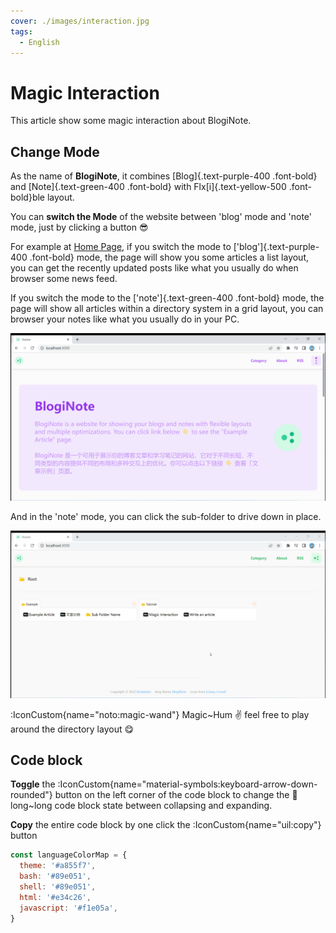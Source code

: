```yaml
---
cover: ./images/interaction.jpg
tags:
  - English
---
```


# Magic Interaction

This article show some magic interaction about BlogiNote.

## Change Mode
As the name of **BlogiNote**, it combines [Blog]{.text-purple-400 .font-bold} and [Note]{.text-green-400 .font-bold} with Flx[i]{.text-yellow-500 .font-bold}ble layout.

You can **switch the Mode** of the website between 'blog' mode and 'note' mode, just by clicking a button :sunglasses:

For example at [Home Page](/), if you switch the mode to ['blog']{.text-purple-400 .font-bold} mode, the page will show you some articles a list layout, you can get the recently updated posts like what you usually do when browser some news feed.

If you switch the mode to the ['note']{.text-green-400 .font-bold} mode, the page will show all articles within a directory system in a grid layout, you can browser your notes like what you usually do in your PC.

![change mode](./images/change-mode.gif)

And in the 'note' mode, you can click the sub-folder to drive down in place.

![note mode](./images/note-mode.gif)

:IconCustom{name="noto:magic-wand"} Magic~Hum :v: feel free to play around the directory layout :yum:

## Code block

**Toggle** the :IconCustom{name="material-symbols:keyboard-arrow-down-rounded"} button on the left corner of the code block to change the :page_with_curl: long~long code block state between collapsing and expanding.

**Copy** the entire code block by one click the :IconCustom{name="uil:copy"} button

```js
const languageColorMap = {
  theme: '#a855f7',
  bash: '#89e051',
  shell: '#89e051',
  html: '#e34c26',
  javascript: '#f1e05a',
}
```